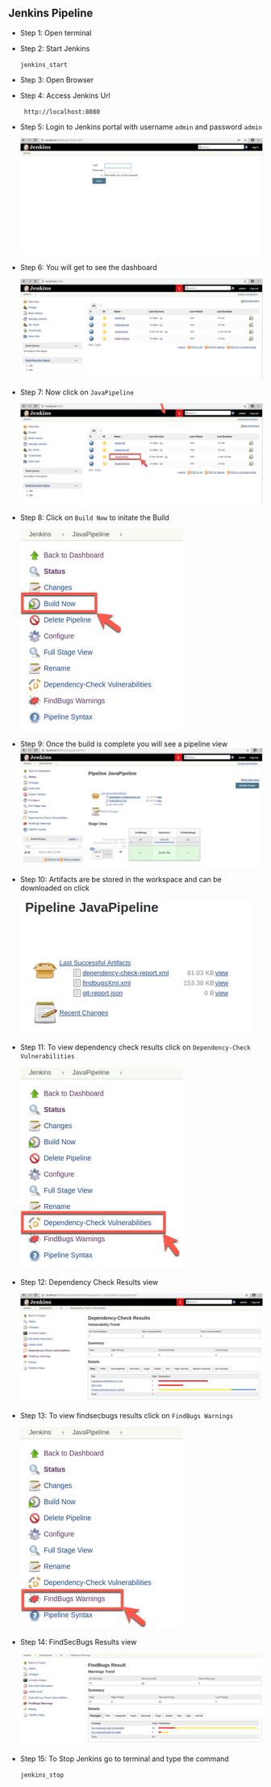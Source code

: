 ## Jenkins Pipeline
* Step 1: Open terminal
* Step 2: Start Jenkins

	 `jenkins_start`
* Step 3: Open Browser	
* Step 4:	Access Jenkins Url

	` http://localhost:8080`
	
* Step 5: Login to Jenkins portal with username `admin` and password `admin` 

	![Image](./img/login.png)
    
* Step 6: You will get to see the dashboard
	
	![Image](./img/dashboard.png)
* Step 7: Now click on `JavaPipeline`
	
	![Image](./img/click_java_pipeline.png)
	
* Step 8: Click on `Build Now` to initate the Build

	![Image](./img/click_build.png)
	
* Step 9: Once the build is complete you will see a pipeline view	
	![Image](./img/java_pipeline.png)	

* Step 10: Artifacts are be stored in the workspace and can be downloaded on click

	![Image](./img/results.png)
	
* Step 11: To view dependency check results click on `Dependency-Check Vulnerabilities`

	![Image](./img/click_depcheck_results.png)

* Step 12: Dependency Check Results view

	![Image](./img/depcheck-results.png)
	
* Step 13: To view findsecbugs results click on `FindBugs Warnings`

	![Image](./img/click_findbugs_results.png)
	
* Step 14: FindSecBugs Results view

	![Image](./img/findbugs-results.png)
	
* Step 15: To Stop Jenkins go to terminal and type the command

	`jenkins_stop`
	
			

	


